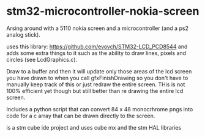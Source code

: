 # stm32-microcontroller-nokia-screen
Arsing around with a 5110 nokia screen and a microcontroller (and a ps2 analog stick).

uses this library: https://github.com/evovch/STM32-LCD_PCD8544 and adds some extra things to it such as the ability to draw lines, pixels and circles (see LcdGraphics.c).

Draw to a buffer and then it will update only those areas of the lcd screen you have drawn to when you call gfxFinishDrawing so you don't have to manually keep track of this or just redraw the entire screen. THis is not 100% efficient yet though but still better than
re drawing the entire lcd screen.

Includes a python script that can convert 84 x 48 monocrhrome pngs into code for a c array that can be drawn directly to the screen.

is a stm cube ide project and uses cube mx and the stm HAL libraries
